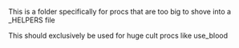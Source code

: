 This is a folder specifically for procs that are too big to shove into a _HELPERS file

This should exclusively be used for huge cult procs like use_blood
